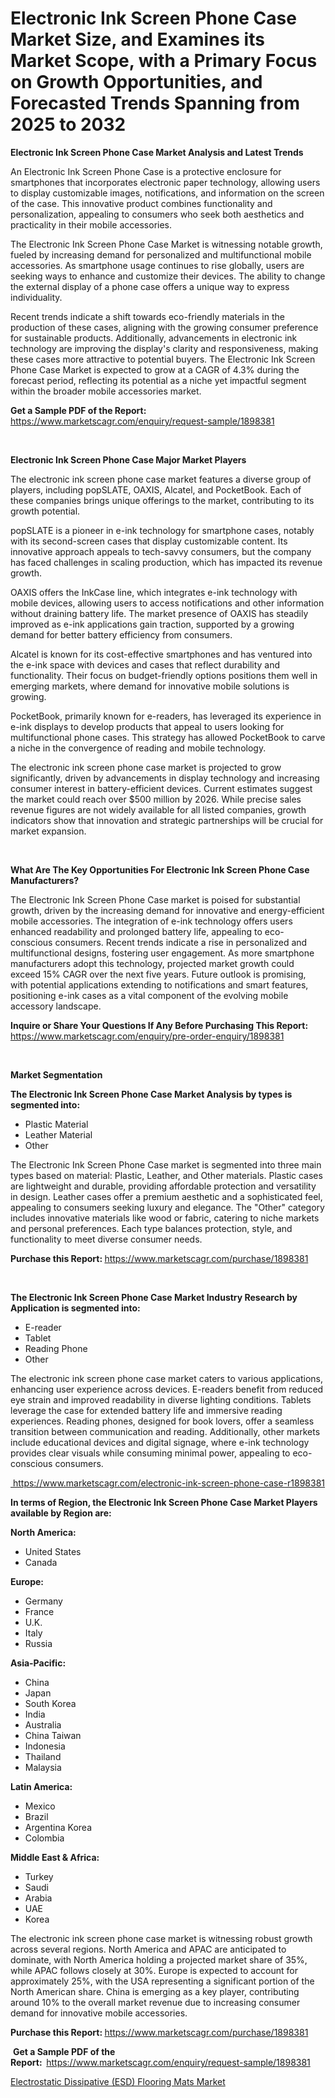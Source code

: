 <p><h1>Electronic Ink Screen Phone Case Market Size, and Examines its Market Scope, with a Primary Focus on Growth Opportunities, and Forecasted Trends Spanning from 2025 to 2032</h1></p><p><strong>Electronic Ink Screen Phone Case Market Analysis and Latest Trends</strong></p>
<p><p>An Electronic Ink Screen Phone Case is a protective enclosure for smartphones that incorporates electronic paper technology, allowing users to display customizable images, notifications, and information on the screen of the case. This innovative product combines functionality and personalization, appealing to consumers who seek both aesthetics and practicality in their mobile accessories.</p><p>The Electronic Ink Screen Phone Case Market is witnessing notable growth, fueled by increasing demand for personalized and multifunctional mobile accessories. As smartphone usage continues to rise globally, users are seeking ways to enhance and customize their devices. The ability to change the external display of a phone case offers a unique way to express individuality.</p><p>Recent trends indicate a shift towards eco-friendly materials in the production of these cases, aligning with the growing consumer preference for sustainable products. Additionally, advancements in electronic ink technology are improving the display's clarity and responsiveness, making these cases more attractive to potential buyers. The Electronic Ink Screen Phone Case Market is expected to grow at a CAGR of 4.3% during the forecast period, reflecting its potential as a niche yet impactful segment within the broader mobile accessories market.</p></p>
<p><strong>Get a Sample PDF of the Report:&nbsp;</strong> <a href="https://www.marketscagr.com/enquiry/request-sample/1898381?utm_campaign=1869&utm_medium=2&utm_source=Github&utm_content=ia&utm_term=10022025&utm_id=electronic-ink-screen-phone-case">https://www.marketscagr.com/enquiry/request-sample/1898381</a></p>
<p>&nbsp;</p>
<p><strong>Electronic Ink Screen Phone Case Major Market Players</strong></p>
<p><p>The electronic ink screen phone case market features a diverse group of players, including popSLATE, OAXIS, Alcatel, and PocketBook. Each of these companies brings unique offerings to the market, contributing to its growth potential.</p><p>popSLATE is a pioneer in e-ink technology for smartphone cases, notably with its second-screen cases that display customizable content. Its innovative approach appeals to tech-savvy consumers, but the company has faced challenges in scaling production, which has impacted its revenue growth.</p><p>OAXIS offers the InkCase line, which integrates e-ink technology with mobile devices, allowing users to access notifications and other information without draining battery life. The market presence of OAXIS has steadily improved as e-ink applications gain traction, supported by a growing demand for better battery efficiency from consumers.</p><p>Alcatel is known for its cost-effective smartphones and has ventured into the e-ink space with devices and cases that reflect durability and functionality. Their focus on budget-friendly options positions them well in emerging markets, where demand for innovative mobile solutions is growing.</p><p>PocketBook, primarily known for e-readers, has leveraged its experience in e-ink displays to develop products that appeal to users looking for multifunctional phone cases. This strategy has allowed PocketBook to carve a niche in the convergence of reading and mobile technology.</p><p>The electronic ink screen phone case market is projected to grow significantly, driven by advancements in display technology and increasing consumer interest in battery-efficient devices. Current estimates suggest the market could reach over $500 million by 2026. While precise sales revenue figures are not widely available for all listed companies, growth indicators show that innovation and strategic partnerships will be crucial for market expansion.</p></p>
<p>&nbsp;</p>
<p><strong>What Are The Key Opportunities For Electronic Ink Screen Phone Case Manufacturers?</strong></p>
<p><p>The Electronic Ink Screen Phone Case market is poised for substantial growth, driven by the increasing demand for innovative and energy-efficient mobile accessories. The integration of e-ink technology offers users enhanced readability and prolonged battery life, appealing to eco-conscious consumers. Recent trends indicate a rise in personalized and multifunctional designs, fostering user engagement. As more smartphone manufacturers adopt this technology, projected market growth could exceed 15% CAGR over the next five years. Future outlook is promising, with potential applications extending to notifications and smart features, positioning e-ink cases as a vital component of the evolving mobile accessory landscape.</p></p>
<p><strong>Inquire or Share Your Questions If Any Before Purchasing This Report:</strong> <a href="https://www.marketscagr.com/enquiry/pre-order-enquiry/1898381?utm_campaign=1869&utm_medium=2&utm_source=Github&utm_content=ia&utm_term=10022025&utm_id=electronic-ink-screen-phone-case">https://www.marketscagr.com/enquiry/pre-order-enquiry/1898381</a></p>
<p>&nbsp;</p>
<p><strong>Market Segmentation</strong></p>
<p><strong>The Electronic Ink Screen Phone Case Market Analysis by types is segmented into:</strong></p>
<p><ul><li>Plastic Material</li><li>Leather Material</li><li>Other</li></ul></p>
<p><p>The Electronic Ink Screen Phone Case market is segmented into three main types based on material: Plastic, Leather, and Other materials. Plastic cases are lightweight and durable, providing affordable protection and versatility in design. Leather cases offer a premium aesthetic and a sophisticated feel, appealing to consumers seeking luxury and elegance. The "Other" category includes innovative materials like wood or fabric, catering to niche markets and personal preferences. Each type balances protection, style, and functionality to meet diverse consumer needs.</p></p>
<p><strong>Purchase this Report:&nbsp;</strong><a href="https://www.marketscagr.com/purchase/1898381?utm_campaign=1869&utm_medium=2&utm_source=Github&utm_content=ia&utm_term=10022025&utm_id=electronic-ink-screen-phone-case">https://www.marketscagr.com/purchase/1898381</a></p>
<p>&nbsp;</p>
<p><strong>The Electronic Ink Screen Phone Case Market Industry Research by Application is segmented into:</strong></p>
<p><ul><li>E-reader</li><li>Tablet</li><li>Reading Phone</li><li>Other</li></ul></p>
<p><p>The electronic ink screen phone case market caters to various applications, enhancing user experience across devices. E-readers benefit from reduced eye strain and improved readability in diverse lighting conditions. Tablets leverage the case for extended battery life and immersive reading experiences. Reading phones, designed for book lovers, offer a seamless transition between communication and reading. Additionally, other markets include educational devices and digital signage, where e-ink technology provides clear visuals while consuming minimal power, appealing to eco-conscious consumers.</p></p>
<p><a href="https://www.marketscagr.com/electronic-ink-screen-phone-case-r1898381?utm_campaign=1869&utm_medium=2&utm_source=Github&utm_content=ia&utm_term=10022025&utm_id=electronic-ink-screen-phone-case">&nbsp;https://www.marketscagr.com/electronic-ink-screen-phone-case-r1898381</a></p>
<p><strong>In terms of Region, the Electronic Ink Screen Phone Case Market Players available by Region are:</strong></p>
<p>
    <p> <strong> North America: </strong>
        <ul>
            <li>United States</li>
            <li>Canada</li>
        </ul>
        </p> 
    <p> <strong> Europe: </strong>
        <ul>
            <li>Germany</li>
            <li>France</li>
            <li>U.K.</li>
            <li>Italy</li>
            <li>Russia</li>
        </ul>
        </p> 
    <p> <strong> Asia-Pacific: </strong>
        <ul>
            <li>China</li>
            <li>Japan</li>
            <li>South Korea</li>
            <li>India</li>
            <li>Australia</li>
            <li>China Taiwan</li>
            <li>Indonesia</li>
            <li>Thailand</li>
            <li>Malaysia</li>
        </ul>
        </p> 
    <p> <strong> Latin America: </strong>
        <ul>
            <li>Mexico</li>
            <li>Brazil</li>
            <li>Argentina Korea</li>
            <li>Colombia</li>
        </ul>
        </p> 
    <p> <strong> Middle East & Africa: </strong>
        <ul>
            <li>Turkey</li>
            <li>Saudi</li>
            <li>Arabia</li>
            <li>UAE</li>
            <li>Korea</li>
        </ul>
    </p>
    </p>
<p><p>The electronic ink screen phone case market is witnessing robust growth across several regions. North America and APAC are anticipated to dominate, with North America holding a projected market share of 35%, while APAC follows closely at 30%. Europe is expected to account for approximately 25%, with the USA representing a significant portion of the North American share. China is emerging as a key player, contributing around 10% to the overall market revenue due to increasing consumer demand for innovative mobile accessories.</p></p>
<p><strong>Purchase this Report: </strong><a href="https://www.marketscagr.com/purchase/1898381?utm_campaign=1869&utm_medium=2&utm_source=Github&utm_content=ia&utm_term=10022025&utm_id=electronic-ink-screen-phone-case">https://www.marketscagr.com/purchase/1898381</a></p>
<p>&nbsp;<strong>Get a Sample PDF of the Report:&nbsp;&nbsp;</strong><a href="https://www.marketscagr.com/enquiry/request-sample/1898381?utm_campaign=1869&utm_medium=2&utm_source=Github&utm_content=ia&utm_term=10022025&utm_id=electronic-ink-screen-phone-case">https://www.marketscagr.com/enquiry/request-sample/1898381</a></p>
<p><strong></strong></p>
<p><p><a href="https://github.com/provorikovar/Market-Research-Report-List-7/blob/main/electrostatic-dissipative-esd-flooring-mats-market.md?utm_campaign=1869&utm_medium=2&utm_source=Github&utm_content=ia&utm_term=10022025&utm_id=electronic-ink-screen-phone-case">Electrostatic Dissipative (ESD) Flooring Mats Market</a></p></p>